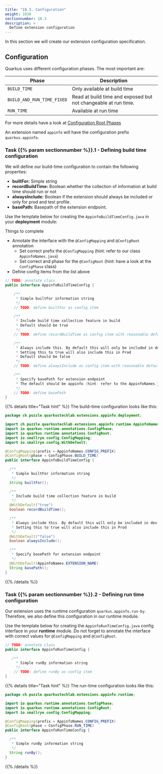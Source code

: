```yaml
---
title: "10.3. Configuration"
weight: 1030
sectionnumber: 10.3
description: >
  Define extension configuration
---
```


In this section we will create our extension configuration specification.


## Configuration

Quarkus uses different configuration phases. The most important are:

Phase                         | Description
------------------------------|--------------------------------------------
`BUILD_TIME`                  | Only available at build time
`BUILD_AND_RUN_TIME_FIXED`    | Read at build time and exposed but not changeable at run time.
`RUN_TIME`                    | Available at run time

For more details have a look at [Configuration Root Phases](https://quarkus.io/guides/writing-extensions#configuration-root-phases)

An extension named `appinfo` will have the configuration prefix `quarkus.appinfo`.


### Task {{% param sectionnumber %}}.1 - Defining build time configuration

We will define our build-time configuration to contain the following properties:

* **builtFor:** Simple string
* **recordBuildTime:** Boolean whether the collection of information at build time should run or not
* **alwaysInclude:** Boolean if the extension should always be included or only for prod and test profile.
* **basePath:** Basepath of the extension endpoint.

Use the template below for creating the `AppinfoBuildTimeConfig.java` in your **deployment** module:

Things to complete

* Annotate the interface with the `@ConfigMapping` and `@ConfigRoot` annotation
  * Set correct prefix the `@ConfigMapping` (hint: refer to our class `AppinfoNames.java`)
  * Set correct and phase for the `@ConfigRoot` (hint: have a look at the `ConfigPhase` class)
* Define config items from the list above

```java
// TODO: annotate class
public interface AppinfoBuildTimeConfig {

    /**
     * Simple builtFor information string
     */
    // TODO: define builtFor as config item

    /**
     * Include build time collection feature in build
     * Default should be true
     */
    // TODO: define recordBuildTime as config item with reasonable default

    /**
     * Always include this. By default this will only be included in dev and test.
     * Setting this to true will also include this in Prod
     * Default should be false
     */
    // TODO: define alwaysInclude as config item with reasonable default

    /**
     * Specify basePath for extension endpoint
     * The default should be appinfo (hint: refer to the AppinfoNames.java class)
     */
    // TODO: define basePath
}
```

{{% details title="Task hint" %}}
The build-time configuration looks like this:

```java
package ch.puzzle.quarkustechlab.extensions.appinfo.deployment;

import ch.puzzle.quarkustechlab.extensions.appinfo.runtime.AppinfoNames;
import io.quarkus.runtime.annotations.ConfigPhase;
import io.quarkus.runtime.annotations.ConfigRoot;
import io.smallrye.config.ConfigMapping;
import io.smallrye.config.WithDefault;

@ConfigMapping(prefix = AppinfoNames.CONFIG_PREFIX)
@ConfigRoot(phase = ConfigPhase.BUILD_TIME)
public interface AppinfoBuildTimeConfig {

  /**
   * Simple builtFor information string
   */
  String builtFor();

  /**
   * Include build time collection feature in build
   */
  @WithDefault("true")
  boolean recordBuildTime();

  /**
   * Always include this. By default this will only be included in dev and test.
   * Setting this to true will also include this in Prod
   */
  @WithDefault("false")
  boolean alwaysInclude();

  /**
   * Specify basePath for extension endpoint
   */
  @WithDefault(AppinfoNames.EXTENSION_NAME)
  String basePath();
}
```
{{% /details %}}


### Task {{% param sectionnumber %}}.2 - Defining run time configuration

Our extension uses the runtime configuration `quarkus.appinfo.run-by`. Therefore, we also define this configuration
in our runtime module. 

Use the template below for creating the `AppinfoRunTimeConfig.java` config interface in your **runtime** module. Do not
forget to annotate the interface with correct values for `@ConfigMapping` and `@ConfigRoot`.

```java
// TODO: annotate class
public interface AppinfoRunTimeConfig {

   /**
     * Simple runBy information string
     */
    // TODO: define runBy as config item
}
```


{{% details title="Task hint" %}}
The run-time configuration looks like this:

```java
package ch.puzzle.quarkustechlab.extensions.appinfo.runtime;

import io.quarkus.runtime.annotations.ConfigPhase;
import io.quarkus.runtime.annotations.ConfigRoot;
import io.smallrye.config.ConfigMapping;

@ConfigMapping(prefix = AppinfoNames.CONFIG_PREFIX)
@ConfigRoot(phase = ConfigPhase.RUN_TIME)
public interface AppinfoRunTimeConfig {

  /**
   * Simple runBy information string
   */
  String runBy();
}

```
{{% /details %}}
